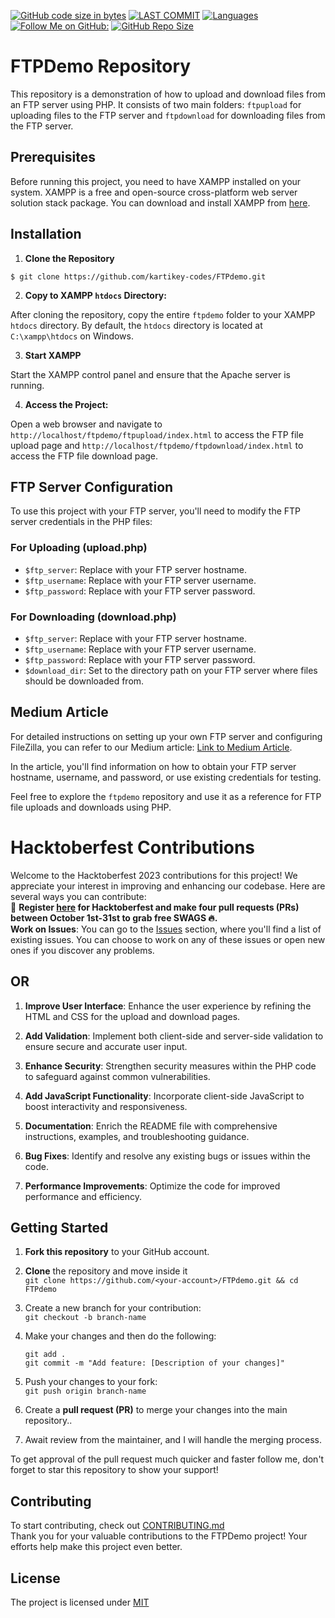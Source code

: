 [![GitHub code size in bytes](https://img.shields.io/github/languages/code-size/kartikey-codes/FTPdemo?style=for-the-badge)](https://github.com/yashrajmani/)
[![LAST COMMIT](https://img.shields.io/github/last-commit/kartikey-codes/FTPdemo?style=for-the-badge)](https://github.com/yashrajmani/)
[![Languages](https://img.shields.io/github/languages/count/kartikey-codes/FTPdemo?style=for-the-badge)](https://github.com/yashrajmani/)
[![Follow Me on GitHub:](https://img.shields.io/github/followers/kartikey-codes?style=for-the-badge)](https://github.com/yashrajmani/)
[![GitHub Repo Size](https://img.shields.io/github/repo-size/kartikey-codes/FTPdemo?style=for-the-badge)](https://github.com/yashrajmani/)


# FTPDemo Repository

This repository is a demonstration of how to upload and download files from an FTP server using PHP. It consists of two main folders: `ftpupload` for uploading files to the FTP server and `ftpdownload` for downloading files from the FTP server.

## Prerequisites

Before running this project, you need to have XAMPP installed on your system. XAMPP is a free and open-source cross-platform web server solution stack package. You can download and install XAMPP from [here](https://www.apachefriends.org/index.html).

## Installation

1. **Clone the Repository**
```
$ git clone https://github.com/kartikey-codes/FTPdemo.git
```
2. **Copy to XAMPP `htdocs` Directory:**

After cloning the repository, copy the entire `ftpdemo` folder to your XAMPP `htdocs` directory. By default, the `htdocs` directory is located at `C:\xampp\htdocs` on Windows.

3. **Start XAMPP**

Start the XAMPP control panel and ensure that the Apache server is running.

4. **Access the Project:**

Open a web browser and navigate to `http://localhost/ftpdemo/ftpupload/index.html` to access the FTP file upload page and `http://localhost/ftpdemo/ftpdownload/index.html` to access the FTP file download page.

## FTP Server Configuration

To use this project with your FTP server, you'll need to modify the FTP server credentials in the PHP files:

### For Uploading (upload.php)

- `$ftp_server`: Replace with your FTP server hostname.
- `$ftp_username`: Replace with your FTP server username.
- `$ftp_password`: Replace with your FTP server password.

### For Downloading (download.php)

- `$ftp_server`: Replace with your FTP server hostname.
- `$ftp_username`: Replace with your FTP server username.
- `$ftp_password`: Replace with your FTP server password.
- `$download_dir`: Set to the directory path on your FTP server where files should be downloaded from.

## Medium Article

For detailed instructions on setting up your own FTP server and configuring FileZilla, you can refer to our Medium article: [Link to Medium Article](https://medium.com/mozilla-firefox-club/a-comprehensive-guide-creating-your-own-free-ftp-server-and-mastering-upload-download-with-php-8db5e21ad097).

In the article, you'll find information on how to obtain your FTP server hostname, username, and password, or use existing credentials for testing.

Feel free to explore the `ftpdemo` repository and use it as a reference for FTP file uploads and downloads using PHP.

# Hacktoberfest Contributions

Welcome to the Hacktoberfest 2023 contributions for this project! We appreciate your interest in improving and enhancing our codebase. Here are several ways you can contribute:<br>
📢 **Register [here](https://hacktoberfest.digitalocean.com) for Hacktoberfest and make four pull requests (PRs) between October 1st-31st to grab free SWAGS 🔥.** <br>
**Work on Issues**: You can go to the [Issues](https://github.com/kartikey-codes/FTPdemo/issues) section, where you'll find a list of existing issues. You can choose to work on any of these issues or open new ones if you discover any problems.

##                                                 **OR**

1. **Improve User Interface**: Enhance the user experience by refining the HTML and CSS for the upload and download pages.

2. **Add Validation**: Implement both client-side and server-side validation to ensure secure and accurate user input.

3. **Enhance Security**: Strengthen security measures within the PHP code to safeguard against common vulnerabilities.

4. **Add JavaScript Functionality**: Incorporate client-side JavaScript to boost interactivity and responsiveness.

5. **Documentation**: Enrich the README file with comprehensive instructions, examples, and troubleshooting guidance.

6. **Bug Fixes**: Identify and resolve any existing bugs or issues within the code.

7. **Performance Improvements**: Optimize the code for improved performance and efficiency.

## Getting Started

1. **Fork this repository** to your GitHub account.

2. **Clone** the repository and move inside it   
    `git clone https://github.com/<your-account>/FTPdemo.git && cd FTPdemo`

3. Create a new branch for your contribution:  
     `git checkout -b branch-name`

4. Make your changes and then do the following: 

    `git add .`  
    `git commit -m "Add feature: [Description of your changes]"`

5. Push your changes to your fork:  
     `git push origin branch-name`

6. Create a **pull request (PR)** to merge your changes into the main repository..

7. Await review from the maintainer, and I will handle the merging process.

To get approval of the pull request much quicker and faster follow me, don't forget to star this repository to show your support!

## Contributing

To start contributing, check out [CONTRIBUTING.md](https://github.com/kartikey-codes/FTPdemo/blob/main/CONTRIBUTING.md)  
Thank you for your valuable contributions to the FTPDemo project! Your efforts help make this project even better.

## License

The project is licensed under [MIT](https://github.com/kartikey-codes/FTPdemo/blob/main/LICENSE)

